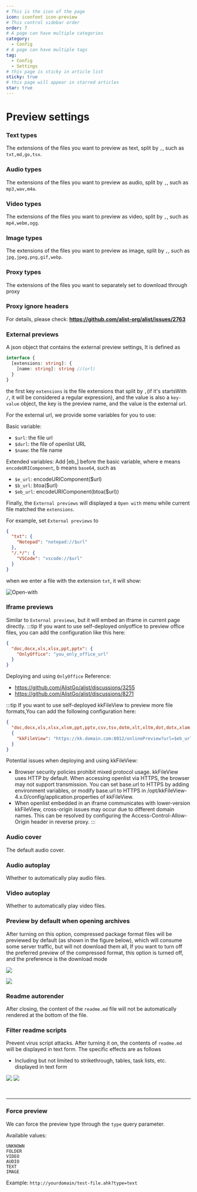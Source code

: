 ```yaml
---
# This is the icon of the page
icon: iconfont icon-preview
# This control sidebar order
order: 7
# A page can have multiple categories
category:
  - Config
# A page can have multiple tags
tag:
  - Config
  - Settings
# this page is sticky in article list
sticky: true
# this page will appear in starred articles
star: true
---
```


# Preview settings

### **Text types**

The extensions of the files you want to preview as text, split by `,`, such as `txt,md,go,tsx`.

### **Audio types**

The extensions of the files you want to preview as audio, split by `,`, such as `mp3,wav,m4a`.

### **Video types**

The extensions of the files you want to preview as video, split by `,`, such as `mp4,webm,ogg`.

### **Image types**

The extensions of the files you want to preview as image, split by `,`, such as `jpg,jpeg,png,gif,webp`.

### **Proxy types**

The extensions of the files you want to separately set to download through proxy

### **Proxy ignore headers**

For details, please check:  **https://github.com/alist-org/alist/issues/2763**

### **External previews**

A json object that contains the external preview settings, It is defined as

```typescript
interface {
  [extensions: string]: {
    [name: string]: string //(url)
  }
}
```

the first key `extensions` is the file extensions that split by `,`(if it's startsWith `/`, it will be considered a regular expression), and the value is also a `key-value` object, the key is the preview name, and the value is the external url.

For the external url, we provide some variables for you to use:

Basic variable:

- `$url`: the file url
- `$durl`: the file of openlist URL
- `$name`: the file name

Extended variables:
Add [eb_] before the basic variable, where e means `encodeURIComponent`, b means `base64`, such as
- `$e_url`: encodeURIComponent($url)
- `$b_url`: btoa($url)
- `$eb_url`: encodeURIComponent(btoa($url))

Finally, the `External previews` will displayed a `Open with` menu while current file matched the `extensions`.

For example, set `External previews` to

```json
{
  "txt": {
    "Notepad": "notepad://$url"
  },
  "/.*/": {
    "VSCode": "vscode://$url"
  }
}
```

when we enter a file with the extension `txt`, it will show:

![Open-with](/img/config/open-with.png)

### **Iframe previews**

Similar to `External previews`, but it will embed an iframe in current page directly.
:::tip
If you want to use self-deployed onlyoffice to preview office files, you can add the configuration like this here:

```json
{
  "doc,docx,xls,xlsx,ppt,pptx": {
    "OnlyOffice": "you_only_office_url"
  }
}
```
Deploying and using `OnlyOffice` Reference:

- https://github.com/AlistGo/alist/discussions/3255
- https://github.com/AlistGo/alist/discussions/8271

:::tip
If you want to use self-deployed kkFileView to preview more file formats,You can add the following configuration here:

```json
{
  "doc,docx,xls,xlsx,xlsm,ppt,pptx,csv,tsv,dotm,xlt,xltm,dot,dotx,xlam,xla,pages": 
  { 
    "kkFileView": "https://kk.domain.com:8012/onlinePreview?url=$eb_url"
  }
}
```

Potential issues when deploying and using kkFileView:

- Browser security policies prohibit mixed protocol usage. kkFileView uses HTTP by default. When accessing openlist via HTTPS, the browser may not support transmission. You can set base.url to HTTPS by adding environment variables, or modify base.url to HTTPS in /opt/kkFileView-4.x.0/config/application.properties of kkFileView.
- When openlist embedded in an iframe communicates with lower-version kkFileView, cross-origin issues may occur due to different domain names. This can be resolved by configuring the Access-Control-Allow-Origin header in reverse proxy.
:::


### **Audio cover**

The default audio cover.

### **Audio autoplay**

Whether to automatically play audio files.

### **Video autoplay**

Whether to automatically play video files.

### **Preview by default when opening archives**

After turning on this option, compressed package format files will be previewed by default (as shown in the figure below), which will consume some server traffic, but will not download them all, If you want to turn off the preferred preview of the compressed format, this option is turned off, and the preference is the download mode

![](/img/advanced/user_read_archives_light.png#light)

![](/img/advanced/user_read_archives_dark.png#dark)

### **Readme autorender**

After closing, the content of the `readme.md` file will not be automatically rendered at the bottom of the file.

### **Filter readme scripts**

Prevent virus script attacks. After turning it on, the contents of `readme.md` will be displayed in text form. The specific effects are as follows

- Including but not limited to strikethrough, tables, task lists, etc. displayed in text form

![](/img/config/readme_b.png#light)
![](/img/config/readme_h.png#dark)



<br/>

-----

### **Force preview**

We can force the preview type through the `type` query parameter.

Available values:

```
UNKNOWN
FOLDER
VIDEO
AUDIO
TEXT
IMAGE
```

Example: `http://yourdomain/test-file.ahk?type=text`
